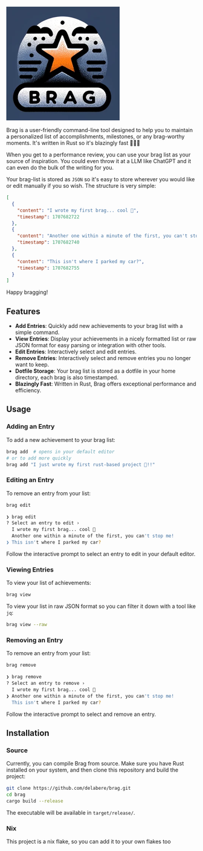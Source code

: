 ![Raw GitHub Image](https://raw.githubusercontent.com/delabere/brag/main/brag_logo.png)

Brag is a user-friendly command-line tool designed to help you to maintain a personalized list of accomplishments, milestones, or any brag-worthy moments. It's written in Rust so it's blazingly fast 🚀🚀🚀

When you get to a performance review, you can use your brag list as your source of inspiration. You could even throw it at a LLM like ChatGPT and it can even do the bulk of the writing for you.

Your brag-list is stored as `JSON` so it's easy to store wherever you would like or edit manually if you so wish. The structure is very simple:
```json
[
  {
    "content": "I wrote my first brag... cool 🤩",
    "timestamp": 1707682722
  },
  {
    "content": "Another one within a minute of the first, you can't stop me!",
    "timestamp": 1707682740
  },
  {
    "content": "This isn't where I parked my car?",
    "timestamp": 1707682755
  }
]

```

Happy bragging!

## Features

- **Add Entries**: Quickly add new achievements to your brag list with a simple command.
- **View Entries**: Display your achievements in a nicely formatted list or raw JSON format for easy parsing or integration with other tools.
- **Edit Entries**: Interactively select and edit entries.
- **Remove Entries**: Interactively select and remove entries you no longer want to keep.
- **Dotfile Storage**: Your brag list is stored as a dotfile in your home directory, each brag is also timestamped.
- **Blazingly Fast**: Written in Rust, Brag offers exceptional performance and efficiency.

## Usage

### Adding an Entry

To add a new achievement to your brag list:

```sh
brag add  # opens in your default editor
# or to add more quickly
brag add "I just wrote my first rust-based project 🦀!!"
```

### Editing an Entry

To remove an entry from your list:

```sh
brag edit
```
```sh
❯ brag edit
? Select an entry to edit ›
  I wrote my first brag... cool 🤩
  Another one within a minute of the first, you can't stop me!
❯ This isn't where I parked my car?
```

Follow the interactive prompt to select an entry to edit in your default editor.


### Viewing Entries

To view your list of achievements:

```sh
brag view
```

To view your list in raw JSON format so you can filter it down with a tool like `jq`:

```sh
brag view --raw
```

### Removing an Entry

To remove an entry from your list:

```sh
brag remove
```

```sh
❯ brag remove
? Select an entry to remove ›
  I wrote my first brag... cool 🤩
❯ Another one within a minute of the first, you can't stop me!
  This isn't where I parked my car?
```

Follow the interactive prompt to select and remove an entry.

## Installation

### Source

Currently, you can compile Brag from source. Make sure you have Rust installed on your system, and then clone this repository and build the project:

```sh
git clone https://github.com/delabere/brag.git
cd brag
cargo build --release
```

The executable will be available in `target/release/`.

### Nix

This project is a nix flake, so you can add it to your own flakes too

